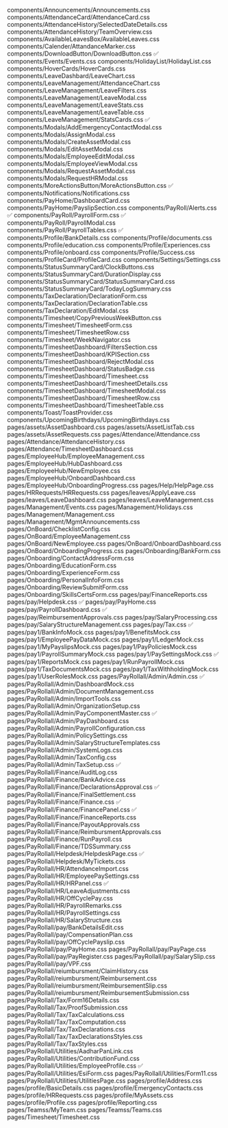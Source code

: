 components/Announcements/Announcements.css
components/AttendanceCard/AttendanceCard.css
components/AttendanceHistory/SelectedDateDetails.css
components/AttendanceHistory/TeamOverview.css
components/AvailableLeavesBox/AvailableLeaves.css
components/Calender/AttandanceMarker.css
components/DownloadButton/DownloadButton.css ✅
components/Events/Events.css
components/HolidayList/HolidayList.css
components/HoverCards/HoverCards.css
components/LeaveDashbard/LeaveChart.css
components/LeaveManagement/AttendanceChart.css
components/LeaveManagement/LeaveFilters.css
components/LeaveManagement/LeaveModal.css
components/LeaveManagement/LeaveStats.css
components/LeaveManagement/LeaveTable.css
components/LeaveManagement/StatsCards.css ✅
components/Modals/AddEmergencyContactModal.css
components/Modals/AssignModal.css
components/Modals/CreateAssetModal.css
components/Modals/EditAssetModal.css
components/Modals/EmployeeEditModal.css
components/Modals/EmployeeViewModal.css
components/Modals/RequestAssetModal.css
components/Modals/RequestHRModal.css
components/MoreActionsButton/MoreActionsButton.css ✅
components/Notifications/Notifications.css
components/PayHome/DashboardCard.css
components/PayHome/PayslipSection.css
components/PayRoll/Alerts.css ✅
components/PayRoll/PayrollForm.css ✅
components/PayRoll/PayrollModal.css
components/PayRoll/PayrollTables.css ✅
components/Profile/BankDetails.css
components/Profile/documents.css
components/Profile/education.css
components/Profile/Experiences.css
components/Profile/onboard.css
components/Profile/Success.css
components/ProfileCard/ProfileCard.css
components/Settings/Settings.css
components/StatusSummaryCard/ClockButtons.css
components/StatusSummaryCard/DurationDisplay.css
components/StatusSummaryCard/StatusSummaryCard.css
components/StatusSummaryCard/TodayLogSummary.css
components/TaxDeclaration/DeclarationForm.css
components/TaxDeclaration/DeclarationTable.css
components/TaxDeclaration/EditModal.css
components/Timesheet/CopyPreviousWeekButton.css
components/Timesheet/TimesheetForm.css
components/Timesheet/TimesheetRow.css
components/Timesheet/WeekNavigator.css
components/TimesheetDashboard/FiltersSection.css
components/TimesheetDashboard/KPISection.css
components/TimesheetDashboard/RejectModal.css
components/TimesheetDashboard/StatusBadge.css
components/TimesheetDashboard/Timesheet.css
components/TimesheetDashboard/TimesheetDetails.css
components/TimesheetDashboard/TimesheetModal.css
components/TimesheetDashboard/TimesheetRow.css
components/TimesheetDashboard/TimesheetTable.css
components/Toast/ToastProvider.css
components/UpcomingBirthdays/UpcomingBirthdays.css
pages/assets/AssetDashboard.css
pages/assets/AssetListTab.css
pages/assets/AssetRequests.css
pages/Attendance/Attendance.css
pages/Attendance/AttendanceHistory.css
pages/Attendance/TimesheetDashboard.css
pages/EmployeeHub/EmployeeManagement.css
pages/EmployeeHub/HubDashboard.css
pages/EmployeeHub/NewEmployee.css
pages/EmployeeHub/OnboardDashboard.css
pages/EmployeeHub/OnboardingProgress.css
pages/Help/HelpPage.css
pages/HRRequests/HRRequests.css
pages/leaves/ApplyLeave.css
pages/leaves/LeaveDashboard.css
pages/leaves/LeaveManagement.css
pages/Management/Events.css
pages/Management/Holidays.css
pages/Management/Management.css
pages/Management/MgmtAnnouncements.css
pages/OnBoard/ChecklistConfig.css
pages/OnBoard/EmployeeManagement.css
pages/OnBoard/NewEmployee.css
pages/OnBoard/OnboardDashboard.css
pages/OnBoard/OnboardingProgress.css
pages/Onboarding/BankForm.css
pages/Onboarding/ContactAddressForm.css
pages/Onboarding/EducationForm.css
pages/Onboarding/ExperienceForm.css
pages/Onboarding/PersonalInfoForm.css
pages/Onboarding/ReviewSubmitForm.css
pages/Onboarding/SkillsCertsForm.css
pages/pay/FinanceReports.css
pages/pay/Helpdesk.css ✅
pages/pay/PayHome.css
pages/pay/PayrollDashboard.css ✅
pages/pay/ReimbursementApprovals.css
pages/pay/SalaryProcessing.css
pages/pay/SalaryStructureManagement.css
pages/pay/Tax.css ✅
pages/pay1/BankInfoMock.css
pages/pay1/BenefitsMock.css
pages/pay1/EmployeePayDataMock.css
pages/pay1/LedgerMock.css
pages/pay1/MyPayslipsMock.css
pages/pay1/PayPoliciesMock.css
pages/pay1/PayrollSummaryMock.css
pages/pay1/PaySettingsMock.css ✅
pages/pay1/ReportsMock.css
pages/pay1/RunPayrollMock.css
pages/pay1/TaxDocumentsMock.css
pages/pay1/TaxWithholdingMock.css
pages/pay1/UserRolesMock.css
pages/PayRollall/Admin/Admin.css ✅
pages/PayRollall/Admin/DashboardMock.css
pages/PayRollall/Admin/DocumentManagement.css
pages/PayRollall/Admin/ImportTools.css
pages/PayRollall/Admin/OrganizationSetup.css
pages/PayRollall/Admin/PayComponentMaster.css ✅
pages/PayRollall/Admin/PayDashboard.css
pages/PayRollall/Admin/PayrollConfiguration.css
pages/PayRollall/Admin/PolicySettings.css
pages/PayRollall/Admin/SalaryStructureTemplates.css
pages/PayRollall/Admin/SystemLogs.css
pages/PayRollall/Admin/TaxConfig.css
pages/PayRollall/Admin/TaxSetup.css ✅
pages/PayRollall/Finance/AuditLog.css
pages/PayRollall/Finance/BankAdvice.css
pages/PayRollall/Finance/DeclarationsApproval.css ✅
pages/PayRollall/Finance/FinalSettlement.css
pages/PayRollall/Finance/Finance.css ✅
pages/PayRollall/Finance/FinancePanel.css ✅
pages/PayRollall/Finance/FinanceReports.css
pages/PayRollall/Finance/PayoutApprovals.css
pages/PayRollall/Finance/ReimbursmentApprovals.css
pages/PayRollall/Finance/RunPayroll.css
pages/PayRollall/Finance/TDSSummary.css
pages/PayRollall/Helpdesk/HelpdeskPage.css ✅
pages/PayRollall/Helpdesk/MyTickets.css
pages/PayRollall/HR/AttendanceImport.css
pages/PayRollall/HR/EmployeePaySettings.css
pages/PayRollall/HR/HRPanel.css ✅
pages/PayRollall/HR/LeaveAdjustments.css
pages/PayRollall/HR/OffCyclePay.css
pages/PayRollall/HR/PayrollRemarks.css
pages/PayRollall/HR/PayrollSettings.css
pages/PayRollall/HR/SalaryStructure.css
pages/PayRollall/pay/BankDetailsEdit.css
pages/PayRollall/pay/CompensationPlan.css
pages/PayRollall/pay/OffCyclePayslip.css
pages/PayRollall/pay/PayHome.css
pages/PayRollall/pay/PayPage.css
pages/PayRollall/pay/PayRegister.css
pages/PayRollall/pay/SalarySlip.css
pages/PayRollall/pay/VPF.css
pages/PayRollall/reiumbursment/ClaimHistory.css
pages/PayRollall/reiumbursment/Reimbursement.css
pages/PayRollall/reiumbursment/ReimbursementSlip.css
pages/PayRollall/reiumbursment/ReimbursementSubmission.css
pages/PayRollall/Tax/Form16Details.css
pages/PayRollall/Tax/ProofSubmission.css
pages/PayRollall/Tax/TaxCalculations.css
pages/PayRollall/Tax/TaxComputation.css
pages/PayRollall/Tax/TaxDeclarations.css
pages/PayRollall/Tax/TaxDeclarationsStyles.css
pages/PayRollall/Tax/TaxStyles.css
pages/PayRollall/Utilities/AadharPanLink.css
pages/PayRollall/Utilities/ContributionFund.css
pages/PayRollall/Utilities/EmployeeProfile.css ✅
pages/PayRollall/Utilities/EsiForm.css
pages/PayRollall/Utilities/Form11.css
pages/PayRollall/Utilities/UtilitiesPage.css
pages/profile/Address.css
pages/profile/BasicDetails.css
pages/profile/EmergencyContacts.css
pages/profile/HRRequests.css
pages/profile/MyAssets.css
pages/profile/Profile.css
pages/profile/Reporting.css
pages/Teamss/MyTeam.css
pages/Teamss/Teams.css
pages/Timesheet/Timesheet.css
